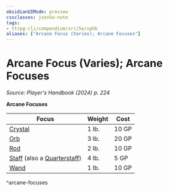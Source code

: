 ```yaml
---
obsidianUIMode: preview
cssclasses: json5e-note
tags:
- ttrpg-cli/compendium/src/5e/xphb
aliases: ["Arcane Focus (Varies); Arcane Focuses"]
---
```

# Arcane Focus (Varies); Arcane Focuses
*Source: Player's Handbook (2024) p. 224* 

**Arcane Focuses**

| Focus | Weight | Cost |
|-------|--------|------|
| [Crystal](3-Mechanics/CLI/items/crystal-xphb.md) | 1 lb. | 10 GP |
| [Orb](3-Mechanics/CLI/items/orb-xphb.md) | 3 lb. | 20 GP |
| [Rod](3-Mechanics/CLI/items/rod-xphb.md) | 2 lb. | 10 GP |
| [Staff](3-Mechanics/CLI/items/staff-xphb.md) (also a [Quarterstaff](3-Mechanics/CLI/items/quarterstaff-xphb.md)) | 4 lb. | 5 GP |
| [Wand](3-Mechanics/CLI/items/wand-xphb.md) | 1 lb. | 10 GP |
^arcane-focuses